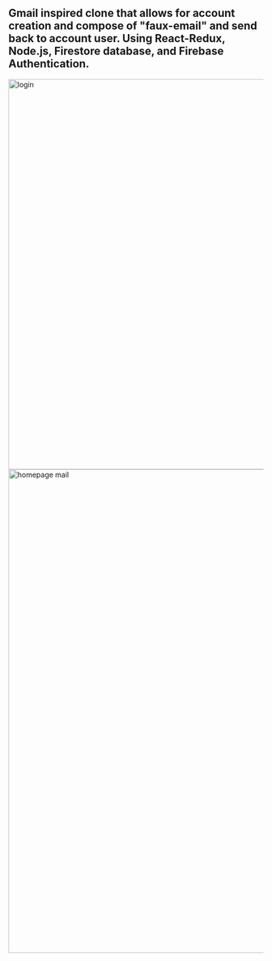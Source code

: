 ## Gmail inspired clone that allows for account creation and compose of "faux-email" and send back to account user. Using React-Redux, Node.js, Firestore database, and Firebase Authentication.
<img width="771" alt="login" src="https://user-images.githubusercontent.com/78986911/129234491-764c967b-63db-41a9-b92d-c5a9239c783d.PNG">
<img width="956" alt="homepage mail" src="https://user-images.githubusercontent.com/78986911/129234488-e5928e92-e34e-41c1-b9b3-43e2f87e43b5.PNG">

